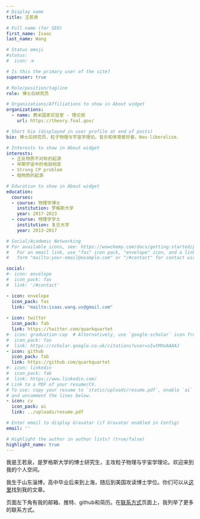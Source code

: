 ```yaml
---
# Display name
title: 王若泉

# Full name (for SEO)
first_name: Isaac
last_name: Wang

# Status emoji
#status:
#  icon: ☕️

# Is this the primary user of the site?
superuser: true

# Role/position/tagline
role: 博士后研究员

# Organizations/Affiliations to show in About widget
organizations:
  - name: 费米国家实验室 - 理论部
    url: https://theory.fnal.gov/

# Short bio (displayed in user profile at end of posts)
bio: 博士后研究员，粒子物理与宇宙学理论。音乐和体育爱好者。Neo-liberalism.

# Interests to show in About widget
interests:
  - 正反物质不对称的起源
  - 早期宇宙中的电弱相变
  - Strong CP problem
  - 暗物质的起源

# Education to show in About widget
education:
  courses:
  - course: 物理学博士
    institution: 罗格斯大学
    year: 2017-2023
  - course: 物理学学士
    institution: 复旦大学
    year: 2013-2017

# Social/Academic Networking
# For available icons, see: https://wowchemy.com/docs/getting-started/page-builder/#icons
#   For an email link, use "fas" icon pack, "envelope" icon, and a link in the
#   form "mailto:your-email@example.com" or "/#contact" for contact widget.

social:
#- icon: envelope
#  icon_pack: fas
#  link: '/#contact'

- icon: envelope
  icon_pack: fas
  link: "mailto:isaac.wang.us@gmail.com"
  
- icon: twitter
  icon_pack: fab
  link: https://twitter.com/quarkquartet
#- icon: graduation-cap  # Alternatively, use `google-scholar` icon from `ai` icon pack
#  icon_pack: fas
#  link: https://scholar.google.co.uk/citations?user=sIwtMXoAAAAJ
- icon: github
  icon_pack: fab
  link: https://github.com/quarkquartet
#- icon: linkedin
#  icon_pack: fab
#  link: https://www.linkedin.com/
# Link to a PDF of your resume/CV.
# To use: copy your resume to `static/uploads/resume.pdf`, enable `ai` icons in `params.toml`, 
# and uncomment the lines below.
- icon: cv
  icon_pack: ai
  link: ../uploads/resume.pdf

# Enter email to display Gravatar (if Gravatar enabled in Config)
email: ''

# Highlight the author in author lists? (true/false)
highlight_name: true
---
```


我是王若泉，是罗格斯大学的博士研究生，主攻粒子物理与宇宙学理论。欢迎来到我的个人空间。

我生于山东淄博，高中毕业后来到上海，随后到美国攻读博士学位。你们可以从[这里](https://inspirehep.net/authors/1852425?ui-citation-summary=true)找到我的文章。

页面左下角有我的邮箱、推特、github和简历。在[联系方式](../../contact/)页面上，我列举了更多的联系方式。